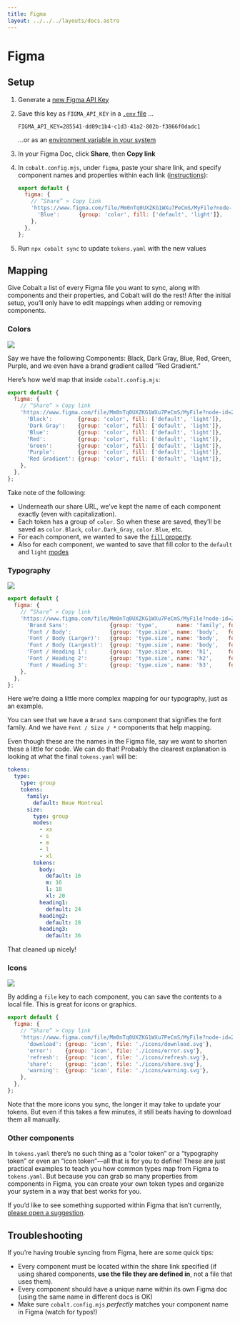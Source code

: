```yaml
---
title: Figma
layout: ../../../layouts/docs.astro
---
```


# Figma

## Setup

1. Generate a [new Figma API Key][figma-api-key]
1. Save this key as `FIGMA_API_KEY` in a [`.env` file][dotenv] …

   ```
   FIGMA_API_KEY=285541-dd09c1b4-c1d3-41a2-802b-f3866f0dadc1
   ```

   …or as an [environment variable in your system][env-system]

1. In your Figma Doc, click **Share**, then **Copy link**
1. In `cobalt.config.mjs`, under `figma`, paste your share link, and specify component names and properties within each link ([instructions](#mapping)):

   ```js
   export default {
     figma: {
       // “Share” > Copy link
       'https://www.figma.com/file/Mm0nTq0UXZKG1WXu7PeCmS/MyFile?node-id=2%3A2': {
         'Blue':      {group: 'color', fill: ['default', 'light']},
       },
     },
   };
   ```

1. Run `npx cobalt sync` to update `tokens.yaml` with the new values

## Mapping

Give Cobalt a list of every Figma file you want to sync, along with components
and their properties, and Cobalt will do the rest! After the initial setup,
you’ll only have to edit mappings when adding or removing components.


### Colors

![](/images/figma-colors.png)

Say we have the following Components: Black, Dark Gray, Blue, Red, Green, Purple, and we even have a brand gradient called “Red Gradient.”

Here’s how we’d map that inside `cobalt.config.mjs`:

```js
export default {
  figma: {
    // “Share” > Copy link
    'https://www.figma.com/file/Mm0nTq0UXZKG1WXu7PeCmS/MyFile?node-id=2%3A2': {
      'Black':        {group: 'color', fill: ['default', 'light']},
      'Dark Gray':    {group: 'color', fill: ['default', 'light']},
      'Blue':         {group: 'color', fill: ['default', 'light']},
      'Red':          {group: 'color', fill: ['default', 'light']},
      'Green':        {group: 'color', fill: ['default', 'light']},
      'Purple':       {group: 'color', fill: ['default', 'light']},
      'Red Gradient': {group: 'color', fill: ['default', 'light']},
    },
  },
};
```

Take note of the following:

- Underneath our share URL, we’ve kept the name of each component exactly (even with capitalization).
- Each token has a group of `color`. So when these are saved, they’ll be saved as `color.Black`, `color.Dark_Gray`, `color.Blue`, etc.
- For each component, we wanted to save the [`fill` property](figma-api).
- Also for each component, we wanted to save that fill color to the `default` and `light` [modes]

### Typography

![](/images/figma-typography.png)

```js
export default {
  figma: {
    // “Share” > Copy link
    'https://www.figma.com/file/Mm0nTq0UXZKG1WXu7PeCmS/MyFile?node-id=2%3A2': {
      'Brand Sans':             {group: 'type',      name: 'family', fontFamily: ['default']},
      'Font / Body':            {group: 'type.size', name: 'body',   fontSize: ['default', 'm']},
      'Font / Body (Larger)':   {group: 'type.size', name: 'body',   fontSize: ['l']},
      'Font / Body (Largest)':  {group: 'type.size', name: 'body',   fontSize: ['xl']},
      'Font / Heading 1':       {group: 'type.size', name: 'h1',     fontSize: ['default']},
      'Font / Heading 2':       {group: 'type.size', name: 'h2',     fontSize: ['default']},
      'Font / Heading 3':       {group: 'type.size', name: 'h3',     fontSize: ['default']},
    },
  },
};
```

Here we’re doing a little more complex mapping for our typography, just as an example.

You can see that we have a `Brand Sans` component that signifies the font
family. And we have `Font / Size / *` components that help mapping.

Even though these are the names in the Figma file, say we want to shorten these
a little for code. We can do that! Probably the clearest explanation is looking
at what the final `tokens.yaml` will be:

```yaml
tokens:
  type:
    type: group
    tokens:
      family:
        default: Neue Montreal
      size:
        type: group
        modes:
          - xs
          - s
          - m
          - l
          - xl
        tokens:
          body:
            default: 16
            m: 16
            l: 18
            xl: 20
          heading1:
            default: 24
          heading2:
            default: 28
          heading3:
            default: 36
```

That cleaned up nicely!

### Icons

![](/images/figma-icons.png)

By adding a `file` key to each component, you can save the contents to a local
file. This is great for icons or graphics.

```js
export default {
  figma: {
    // “Share” > Copy link
    'https://www.figma.com/file/Mm0nTq0UXZKG1WXu7PeCmS/MyFile?node-id=2%3A2': {
      'download': {group: 'icon', file: './icons/download.svg'},
      'error':    {group: 'icon', file: './icons/error.svg'},
      'refresh':  {group: 'icon', file: './icons/refresh.svg'},
      'share':    {group: 'icon', file: './icons/share.svg'},
      'warning':  {group: 'icon', file: './icons/warning.svg'},
    },
  },
};
```

Note that the more icons you sync, the longer it may take to update your tokens.
But even if this takes a few minutes, it still beats having to download them all
manually.

### Other components

In `tokens.yaml` there’s no such thing as a “color token” or a “typography
token” or even an “icon token”—all that is for you to define! These are just
practical examples to teach you how common types map from Figma to
`tokens.yaml`. But because you can grab so many properties from components in
Figma, you can create your own token types and organize your system in a way
that best works for you.

If you’d like to see something supported within Figma that isn’t currently,
[please open a suggestion][issues].

## Troubleshooting

If you’re having trouble syncing from Figma, here are some quick tips:

- Every component must be located within the share link specified (if using shared components, **use the file they are defined in**, not a file that uses them).
- Every component should have a unique name within its own Figma doc (using the same name in different docs is OK)
- Make sure `cobalt.config.mjs` _perfectly_ matches your component name in Figma (watch for typos!)


[dotenv]: https://github.com/motdotla/dotenv
[env-system]: https://gist.github.com/iest/58692bf1001b0424c257
[issues]: https://github.com/drwpow/cobalt-ui/issues
[modes]: /concepts/modes
[figma-api]: /reference/config#figma
[figma-api-key]: https://www.figma.com/developers/api#access-tokens
